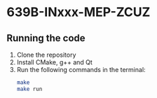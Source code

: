 # 639B-INxxx-MEP-ZCUZ

## Running the code
1. Clone the repository
2. Install CMake, g++ and Qt
3. Run the following commands in the terminal:
    ```bash
    make
    make run
    ```
    